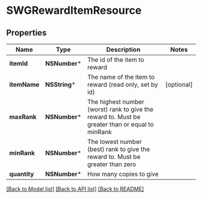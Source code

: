 # SWGRewardItemResource

## Properties
Name | Type | Description | Notes
------------ | ------------- | ------------- | -------------
**itemId** | **NSNumber*** | The id of the item to reward | 
**itemName** | **NSString*** | The name of the item to reward (read only, set by id) | [optional] 
**maxRank** | **NSNumber*** | The highest number (worst) rank to give the reward to. Must be greater than or equal to minRank | 
**minRank** | **NSNumber*** | The lowest number (best) rank to give the reward to. Must be greater than zero | 
**quantity** | **NSNumber*** | How many copies to give | 

[[Back to Model list]](../README.md#documentation-for-models) [[Back to API list]](../README.md#documentation-for-api-endpoints) [[Back to README]](../README.md)


